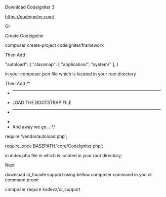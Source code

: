 

Download Codeigniter 3

https://codeigniter.com/

Or

Create Codeigniter

composer create-project codeigniter/framework


Then Add

"autoload": {
        "classmap": [
			"application/",
			"system/"
        ],
}

in your composer.json file which is located in your root directory

Then Add
/*
 * --------------------------------------------------------------------
 * LOAD THE BOOTSTRAP FILE
 * --------------------------------------------------------------------
 *
 * And away we go...
 */


require 'vendor/autoload.php';


require_once BASEPATH.'core/CodeIgniter.php';


in index.php file in which is located in your root directory;


Next

download ci_facade support using bellow composer command in you cli command promt

composer require kodevz/ci_support 









